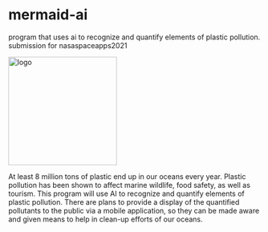 # mermaid-ai
program that uses ai to recognize and quantify elements of plastic pollution. submission for nasaspaceapps2021

<img width="216" alt="logo" src="https://user-images.githubusercontent.com/101061656/157029481-a8e0cf3c-ef03-405f-9b73-5df4a5335c92.png">

  At least 8 million tons of plastic end up in our oceans every year. Plastic pollution has been shown to affect marine wildlife, food safety, as well as tourism. This program will use AI to recognize and quantify elements of plastic pollution. 
  There are plans to provide a display of the quantified pollutants to the public via a mobile application, so they can be made aware and given means to help in clean-up efforts of our oceans.
